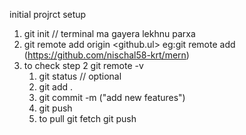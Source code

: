 initial projrct setup
1. git init // terminal ma gayera lekhnu parxa
2. git remote add origin <github.ul>
  eg:git remote add (https://github.com/nischal58-krt/mern)
3. to check step 2
    git remote -v
    <!--  day to day -->
     1. git status // optional
    2. git add .
    3. git commit -m ("add new features")
    4. git push 
     5. to pull 
     git fetch
     git push